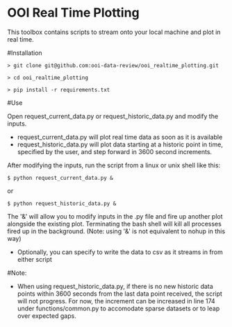 # OOI Real Time Plotting
This toolbox contains scripts to stream onto your local machine and plot in real time.


#Installation

    > git clone git@github.com:ooi-data-review/ooi_realtime_plotting.git

    > cd ooi_realtime_plotting

    > pip install -r requirements.txt


#Use

Open request_current_data.py or request_historic_data.py and modify the inputs. 

* request_current_data.py will plot real time data as soon as it is available
* request_historic_data.py will plot data starting at a historic point in time, specified by the user, and step forward in 3600 second increments.

After modifying the inputs, run the script from a linux or unix shell like this:

    $ python request_current_data.py &

or

    $ python request_historic_data.py &
    
The '&' will allow you to modify inputs in the .py file and fire up another plot alongside the existing plot. Terminating the bash shell will kill all processes fired up in the background. (Note: using '&' is not equivalent to nohup in this way)

* Optionally, you can specify to write the data to csv as it streams in from either script

#Note:
* When using request_historic_data.py, if there is no new historic data points within 3600 seconds from the last data point received, the script will not progress. For now, the increment can be increased in line 174 under functions/common.py to accomodate sparse datasets or to leap over expected gaps.


